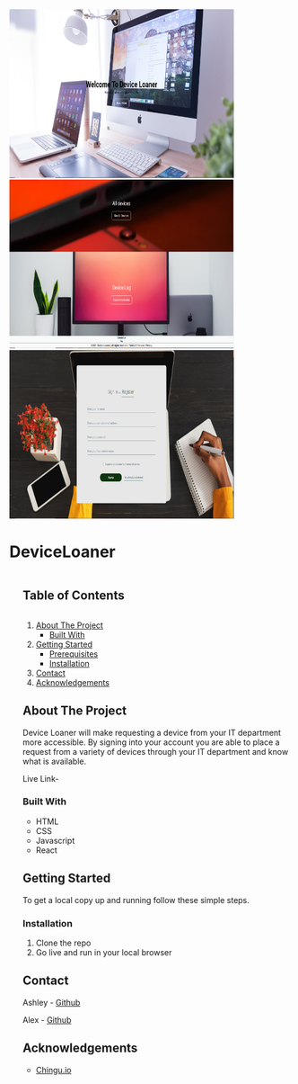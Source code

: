 <div style="display: inline-block; margin-right: auto; margin-left: auto">
<img src="RImages\landing-page.PNG" width = "400" height="300">
<img src="RImages\landing-page2.PNG" width = "400" height="300">
<img src="RImages\sign-up.PNG" width = "400" height="300" style="margin=right: auto; margin-left: auto">
</div>
<h1>DeviceLoaner</h1>
<ol>
  
<!--===== TABLE OF CONTENTS =====-->

  <summary><h2 style="display: inline-block">Table of Contents</h2></summary>
  <ol>
    <li>
      <a href="#about-the-project">About The Project</a>
      <ul>
        <li><a href="#built-with">Built With</a></li>
      </ul>
    </li>
    <li>
      <a href="#getting-started">Getting Started</a>
      <ul>
        <li><a href="#prerequisites">Prerequisites</a></li>
        <li><a href="#installation">Installation</a></li>
      </ul>
    </li>
    <li><a href="#contact">Contact</a></li>
    <li><a href="#acknowledgements">Acknowledgements</a></li>
  </ol>
</details>

<!--===== ABOUT THE PROJECT =====-->

## About The Project

Device Loaner will make requesting a device from your IT department more accessible. By signing into your account you are able to place a request from a variety of devices through your IT department and know what is available.

Live Link-

### Built With

- HTML
- CSS
- Javascript
- React

<!--===== GETTING STARTED =====-->

## Getting Started

To get a local copy up and running follow these simple steps.

### Installation

1. Clone the repo
2. Go live and run in your local browser

<!--===== CONTACT =====-->

## Contact

Ashley - <a href="https://github.com/ach0319">Github</a>

Alex - <a href="https://github.com/Alex-Reitz">Github</a>

<!--===== ACKNOWLEDGEMENTS =====-->

## Acknowledgements

- [Chingu.io](https://chingu.io)
